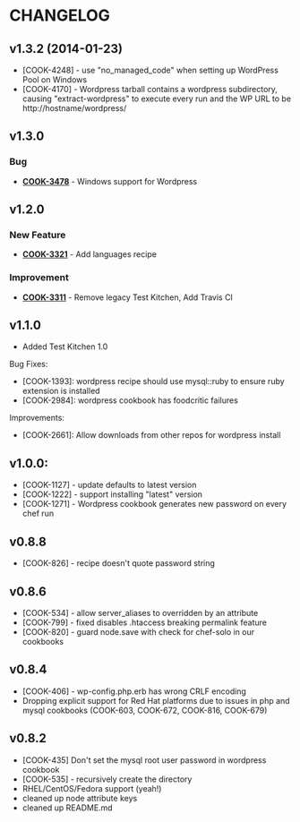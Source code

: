 CHANGELOG
=========

v1.3.2 (2014-01-23)
-------------------
* [COOK-4248] - use "no_managed_code" when setting up WordPress Pool on Windows
* [COOK-4170] - Wordpress tarball contains a wordpress subdirectory, causing "extract-wordpress" to execute every run and the WP URL to be http://hostname/wordpress/


v1.3.0
------
### Bug
- **[COOK-3478](https://tickets.opscode.com/browse/COOK-3478)** - Windows support for Wordpress


v1.2.0
------
### New Feature
- **[COOK-3321](https://tickets.opscode.com/browse/COOK-3321)** - Add languages recipe

### Improvement
- **[COOK-3311](https://tickets.opscode.com/browse/COOK-3311)** - Remove legacy Test Kitchen, Add Travis CI


v1.1.0
------
- Added Test Kitchen 1.0

Bug Fixes:
- [COOK-1393]: wordpress recipe should use mysql::ruby to ensure ruby extension is installed
- [COOK-2984]: wordpress cookbook has foodcritic failures

Improvements:
- [COOK-2661]: Allow downloads from other repos for wordpress install

v1.0.0:
-------
- [COOK-1127] - update defaults to latest version
- [COOK-1222] - support installing "latest" version
- [COOK-1271] - Wordpress cookbook generates new password on every chef run

v0.8.8
------
- [COOK-826] -  recipe doesn't quote password string

v0.8.6
------
- [COOK-534] - allow server_aliases to overridden by an attribute
- [COOK-799] - fixed disables .htaccess breaking permalink feature
- [COOK-820] - guard node.save with check for chef-solo in our cookbooks

v0.8.4
------
- [COOK-406] - wp-config.php.erb has wrong CRLF encoding
- Dropping explicit support for Red Hat platforms due to issues in php and mysql cookbooks (COOK-603, COOK-672, COOK-816, COOK-679)

v0.8.2
------
- [COOK-435] Don't set the mysql root user password in wordpress cookbook
- [COOK-535] - recursively create the directory
- RHEL/CentOS/Fedora support (yeah!)
- cleaned up node attribute keys
- cleaned up README.md
